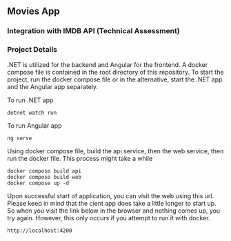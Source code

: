 ## Movies App
### Integration with IMDB API (Technical Assessment)
### Project Details
.NET is utilized for the backend and Angular for the frontend. A docker compose file is contained in the root directory of this repository. To start the project, run the docker compose file or in the alternative,
 start the .NET app and the Angular app separately.

To run .NET app
```.NET
dotnet watch run
```
To run Angular app
```Angular
ng serve
```

Using docker compose file, build the api service, then the web service, then run the docker file. This process might take a while

```.NET
docker compose build api
docker compose build web
docker compose up -d
```


Upon successful start of application, you can visit the web using this url. Please keep in mind that the cient app does take a little longer to start up. So when you visit the link below in the browser and nothing comes up, you try again. However, this only occurs if you attempt to run it with docker.
```
http://localhost:4200
```
